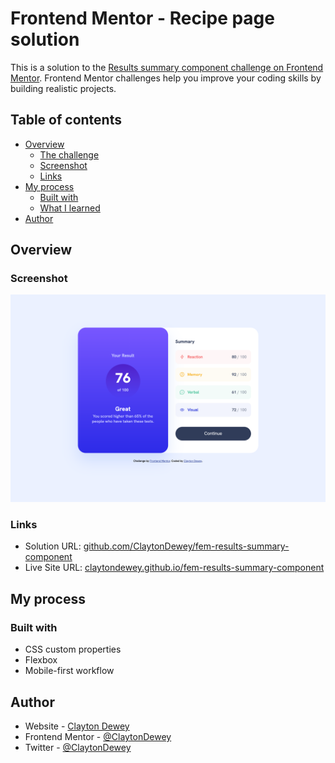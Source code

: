 # Frontend Mentor - Recipe page solution

This is a solution to the [Results summary component challenge on Frontend Mentor](https://www.frontendmentor.io/challenges/results-summary-component-CE_K6s0maV). Frontend Mentor challenges help you improve your coding skills by building realistic projects.

## Table of contents

- [Overview](#overview)
  - [The challenge](#the-challenge)
  - [Screenshot](#screenshot)
  - [Links](#links)
- [My process](#my-process)
  - [Built with](#built-with)
  - [What I learned](#what-i-learned)
- [Author](#author)

## Overview

### Screenshot

![](./screenshot.png)

### Links

- Solution URL: [github.com/ClaytonDewey/fem-results-summary-component](https://github.com/ClaytonDewey/fem-results-summary-component)
- Live Site URL: [claytondewey.github.io/fem-results-summary-component](https://claytondewey.github.io/fem-results-summary-component/)

## My process

### Built with

- CSS custom properties
- Flexbox
- Mobile-first workflow

## Author

- Website - [Clayton Dewey](https://www.claytondewey.com)
- Frontend Mentor - [@ClaytonDewey](https://www.frontendmentor.io/profile/ClaytonDewey)
- Twitter - [@ClaytonDewey](https://www.twitter.com/ClaytonDewey)
